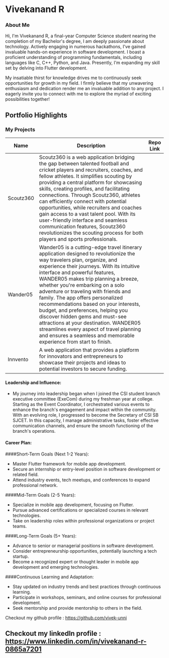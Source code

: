 # Vivekanand R

### About Me

Hi, I'm Vivekanand R, a final-year Computer Science student nearing the completion of my Bachelor's degree, I am deeply passionate about technology. Actively engaging in numerous hackathons, I've gained invaluable hands-on experience in software development. I boast a proficient understanding of programming fundamentals, including languages like C, C++, Python, and Java. Presently, I'm expanding my skill set by delving into Flutter development.

My insatiable thirst for knowledge drives me to continuously seek opportunities for growth in my field. I firmly believe that my unwavering enthusiasm and dedication render me an invaluable addition to any project. I eagerly invite you to connect with me to explore the myriad of exciting possibilities together!

## Portfolio Highlights

### My Projects

| Name                | Description                                                                              | Repo Link                                                      |
|---------------------|------------------------------------------------------------------------------------------|----------------------------------------------------------------|
| Scoutz360           | Scoutz360 is a web application bridging the gap between talented football and cricket players and recruiters, coaches, and fellow athletes. It simplifies scouting by providing a central platform for showcasing skills, creating profiles, and facilitating connections. Through Scoutz360, athletes can efficiently connect with potential opportunities, while recruiters and coaches gain access to a vast talent pool. With its user-friendly interface and seamless communication features, Scoutz360 revolutionizes the scouting process for both players and sports professionals.                                                                        
| Wander05            | Wander05 is a cutting-edge travel itinerary application designed to revolutionize the way travelers plan, organize, and experience their journeys. With its intuitive interface and powerful features, WANDER05 makes trip planning a breeze, whether you're embarking on a solo adventure or traveling with friends and family. The app offers personalized recommendations based on your interests, budget, and preferences, helping you discover hidden gems and must-see attractions at your destination. WANDER05 streamlines every aspect of travel planning and ensures a seamless and memorable experience from start to finish.  
| Innvento            | A web application that provides a platform for innovators and entrepreneurs to showcase their projects and ideas to potential investors to secure funding.
  

#### Leadership and Influence:

-  My journey into leadership began when I joined the CSI student branch executive committee (ExeCom) during my freshman year at college. Starting as the Event Coordinator, I orchestrated various events to enhance the branch's engagement and impact within the community. With an evolving role, I progressed to become the Secretary of CSI SB SJCET. In this capacity, I manage administrative tasks, foster effective communication channels, and ensure the smooth functioning of the branch's operations. 
  
#### Career Plan:

####Short-Term Goals (Next 1-2 Years):

-  Master Flutter framework for mobile app development.
-  Secure an internship or entry-level position in software development or related field.
-  Attend industry events, tech meetups, and conferences to expand professional network.

####Mid-Term Goals (2-5 Years):

-  Specialize in mobile app development, focusing on Flutter.
-  Pursue advanced certifications or specialized courses in relevant technologies.
-  Take on leadership roles within professional organizations or project teams.

####Long-Term Goals (5+ Years):

-  Advance to senior or managerial positions in software development.
-  Consider entrepreneurship opportunities, potentially launching a tech startup.
-  Become a recognized expert or thought leader in mobile app development and emerging technologies.

####Continuous Learning and Adaptation:

-  Stay updated on industry trends and best practices through continuous learning.
-  Participate in workshops, seminars, and online courses for professional development.
-  Seek mentorship and provide mentorship to others in the field.

Checkout my github profile : https://github.com/vivek-unni

Checkout my linkedln profile : https://www.linkedin.com/in/vivekanand-r-0865a7201
---
